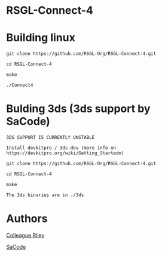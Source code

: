 # RSGL-Connect-4


# Building linux
    git clone https://github.com/RSGL-Org/RSGL-Connect-4.git
    
    cd RSGL-Connect-4
    
    make 

    ./Connect4

# Bulding 3ds (3ds support by SaCode)
    3DS SUPPORT IS CURRENTLY UNSTABLE

    Install devkitpro / 3ds-dev (more info on https://devkitpro.org/wiki/Getting_Startedm)
    
    git clone https://github.com/RSGL-Org/RSGL-Connect-4.git

    cd RSGL-Connect-4

    make

    The 3ds binaries are in ./3ds 

# Authors
[Colleague Riley](https://github.com/ColleagueRiley)

[SaCode](https://github.com/SaCode)